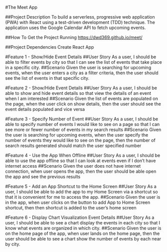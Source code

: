 #The Meet App

##Project Description
To build a serverless, progressive web application (PWA) with React using a
test-driven development (TDD) technique. The application uses the Google
Calendar API to fetch upcoming events.

##How To Get the Project Running
https://dwd369.github.io/meet/

##Project Dependencies
Create React App

#Feature 1 - Show/Hide Event Details
##User Story
As a user, I should be able to filter events by city so that I can see the list of events that
take place in a specific city.
##Scenario
Given the user is searching for upcoming events, when the user enters a city as a filter criteria, then the user should see the list of events in that specific city.

#Feature 2 - Show/Hide Event Details
##User Story
As a user, I should be able to show and hide event details so that view the details of an event when I am interested
##Scenario
Given the list of events are populated on the page, when the user click on show details, then the user should see the event details populated and vice versa


#Feature 3 - Specify Number of Event
##User Story
As a user, I should be able to specify number of events I would like to see on a page so that I can see more or fewer number of events in my search results
##Scenario
Given the user is searching for upcoming events, when the user specify the number of events they would like to see on the page, then the number of search results generated should match the user specified number


#Feature 4 - Use the App When Offline
##User Story
As a user, I should be able to use the app offline so that I can look at events even if I don’t have internet access
##Scenario
Given the user does not have internet connection, when user opens the app, then the user should be able open the app and see the previous results


#Feature 5 - Add an App Shortcut to the Home Screen
##User Story
As a user, I should be able to add the app to my Home Screen via a shortcut so that it is convenient for me to access the app.
##Scenario
Given the user is in the app, when user clicks on the button to add App to Home Screen shortcut, then then shortcut is added to the user’s home screen


#Feature 6 - Display Chart Visualization Event Details
##User Story
As a user, I should be able to see a chart display the events in each city so that I know what events are organized in which city.
##Scenario
Given the user is on the home page of the app, when user lands on the home page, then the user should be able to see a chart show the number of events by each near by city.